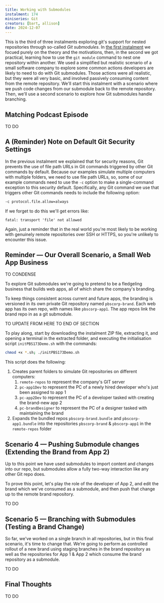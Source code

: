 ```yaml
---
title: Working with Submodules
instalment: 174
miniseries: Git
creators: [bart, allison]
date: 2024-12-07
---
```

This is the third of three instalments exploring git's support for nested repositories through so-called *Git submodules*. In [the first instalment](./pbs172) we focued purely on the theory and the motivations, then, in the second we got practical, learning how to use the `git module`  command to nest one repository within another. We used a simplified but realistic scenario of a small software company to explore some common actions developers are likely to need to do with Git submodules. Those actions were all realistic, but they were all very basic, and involved passively consuming content from the remote repository. We'll start this instalment with a scenario where we push code changes from our submodule back to the remote repository. Then, we'll use a second scenario to explore how Git submodules handle branching.

## Matching Podcast Episode

TO DO

## A (Reminder) Note on Default Git Security Settings

In the previous instalment we explained that for security reasons, Git prevents the use of file path URLs in Git commands triggered by other Git commands by default. Because our examples simulate multiple computers with multiple folders, we need to use file path URLs, so, some of our example commands need to use the `-c` option to make a single-command exception to this security default. Specifically, any Git command we use that triggers other Git commands needs to include the following option:

```sh
-c protocol.file.allow=always
```

If we forget to do this we'll get errors like:

```text
fatal: transport 'file' not allowed
```

Again, just a reminder that in the real world you're most likely to be working with genuinely remote repositories over SSH or HTTPS, so you're unlikely to encounter this issue.

## Reminder — Our Overall Scenario,  a Small Web App Business

TO CONDENSE

To explore Git submodules we're going to pretend to be a fledgeling business that builds web apps, all of which share the company's branding.

To keep things consistent across current and future apps, the branding is versioned in its own private Git repository named `pbscorp-brand`. Each web app has its own repo, with names like `pbscorp-app1`.  The app repos link the brand repo in as a git submodule.

TO UPDATE FROM HERE TO END OF SECTION 

To play along, start by downloading the instalment ZIP file, extracting it, and opening a terminal in the extracted folder, and executing the initialisation script `initPBS173Demo.sh` with the commands:

```sh
chmod +x *.sh; ./initPBS173Demo.sh
```

This script does the following:

1. Creates parent folders to simulate Git repositories on different computers: 
   1. `remote-repos` to represent the company's GIT server
   2. `pc-app1Dev` to represent the PC of a newly hired developer who's just been assigned to app 1
   3. `pc-app2Dev` to represent the PC of a developer tasked with creating the brand-new app 2
   4. `pc-brandDesigner` to represent the PC of a designer tasked with maintaining the brand
2. Expands the bundled repos `pbscorp-brand.bundle` and `pbscorp-app1.bundle` into the repositories `pbscorp-brand` & `pbscorp-app1` in the `remote-repos` folder

## Scenario 4 — Pushing Submodule changes (Extending the Brand from App 2)

Up to this point we have used submodules to import content and changes into our repo, but submodules allow a fully two-way interaction like any other Git repo does.

To prove this point, let's play the role of the developer of App 2, and edit the brand which we've consumed as a submodule, and then push that change up to the remote brand repository.

TO DO

## Scenario 5 — Branching with Submodules (Testing a Brand Change)

So far, we've worked on a single branch in all repositories, but in this final scenario, it's time to change that. We're going to perform as controlled rollout of a new brand using staging branches in the brand repository as well as the repositories for App 1 & App 2 which consume the brand repository as a submodule.

TO DO

## Final Thoughts

TO DO
